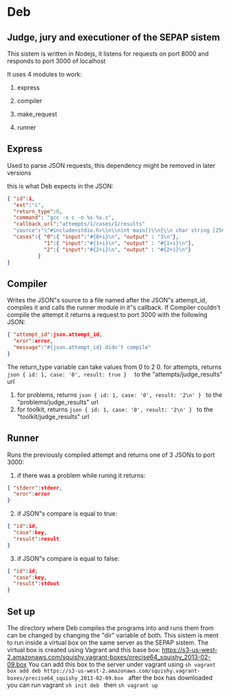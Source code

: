 Deb
====
Judge, jury and executioner of the SEPAP sistem
------------------------------------------------


This sistem is written in Nodejs, it listens for requests on port 8000 and responds to port 3000 of localhost

It uses 4 modules to work:

1. express

2. compiler

3. make_request

4. runner

Express
---------
Used to parse JSON requests, this dependency might be removed in later versions

this is what Deb expects in the JSON:

```json
{ "id":i,
  "ext":"c",
  "return_type":0,
  "command": "gcc -x c -o %s %s.c",
  "callback_url":"attempts/1/cases/1/results"
  "source":"\"#include<stdio.h>\\n\\nint main()\\n{\\n char string [256];\\n gets (string);\\n printf(\\\"%s\\\\n\\\",string);\\n return 0;\\n}\\n\"",
  "cases":{ "0":{ "input":"#{0+i}\n", "output" : "3\n"},
            "1":{ "input":"#{1+i}\n", "output" : "#{1+i}\n"},
            "2":{ "input":"#{2+i}\n", "output" : "#{2+i}\n"}
          }
}
```

Compiler
---------
Writes the JSON"s source to a file named after the JSON"s attempt_id, compiles it and calls the runner module in it"s callback.
If Compiler couldn't compile the attempt it returns a request to port 3000 with the following JSON:

```json
{ "attempt_id":json.attempt_id,
  "eror":error,
  "message":"#{json.attempt_id} didn't compile"
}
```
The return_type variable can take values from 0 to 2
0. for attempts, returns ```json { id: 1, case: '0', result: true }  ``` to the "attempts/judge_results" url
1. for problems, returns ```json { id: 1, case: '0', result: '2\n' } ``` to the "problems/judge_results" url
2. for toolkit,  returns ```json { id: 1, case: '0', result: '2\n' } ``` to the "toolkit/judge_results" url

Runner
--------
Runs the previously compiled attempt and returns one of 3 JSONs to port 3000:

1. if there was a problem while runing it returns:
```json
{ "stderr":stderr,
  "eror":error
}
```
2. if JSON"s compare is equal to true:
```json
{ "id":id,
  "case":key,
  "result":result
}
```
3. if JSON"s compare is equal to false:
```json
{ "id":id,
  "case":key,
  "result":stdout
}
```

Set up
---------

The directory where Deb compiles the programs into and runs them from can be changed by changing the "dir" variable of both.
This sistem is ment to run inside a virtual box on the same server as the SEPAP sistem. The virtual box is created using Vagrant and this base box:
https://s3-us-west-2.amazonaws.com/squishy.vagrant-boxes/precise64_squishy_2013-02-09.box
You can add this box to the server under vagrant using
```sh vagrant box add deb https://s3-us-west-2.amazonaws.com/squishy.vagrant-boxes/precise64_squishy_2013-02-09.box ```
after the box has downloaded you can run vagrant ```sh init deb ``` then ```sh vagrant up ```
